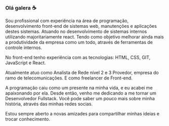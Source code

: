 ### Olá galera :coffee:

Sou profissional com experiência na área de programação, desenvolvimento front-end de sistemas web, manutenções e aplicações destes sistemas. Atuando no desenvolvimento de sistemas internos utilizando majoritariamente react. Tendo como objetivo melhorar ainda mais a produtividade da empresa como um todo, através de ferramentas de controle internos.

No front-end tenho experiência com as tecnologias: HTML, CSS, GIT, JavaScript e React.

Atualmente atuo como Analista de Rede nível 2 e 3 Provedor, empresa do ramo de telecomunicações.
E como freelancer de Front-end.

A programação caiu como um presente na minha vida, e eu acabei me apaixonando por ela. Desde então, venho me dedicando a me tornar um Desenvolvedor Fullstack. Você pode saber um pouco mais sobre minha história, através das minhas redes socias.

Estou sempre aberto a novas amizades para compartilhar minhas ideias e trocar conhecimento.

